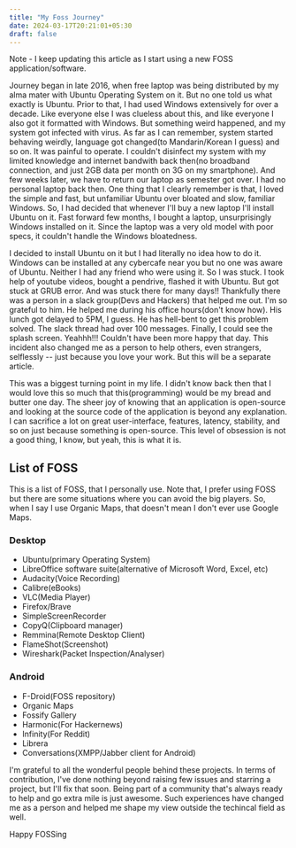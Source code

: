 ```yaml
---
title: "My Foss Journey"
date: 2024-03-17T20:21:01+05:30
draft: false
---
```


Note - I keep updating this article as I start using a new FOSS application/software.


Journey began in late 2016, when free laptop was being distributed by my alma mater with Ubuntu Operating System on it. But no one told us what exactly is Ubuntu. Prior to that, I had used Windows extensively for over a decade. Like everyone else I was clueless about this, and like everyone I also got it formatted with Windows. But something weird happened, and my system got infected with virus. As far as I can remember, system started behaving weirdly, language got changed(to Mandarin/Korean I guess) and so on. It was painful to operate. I couldn't disinfect my system with my limited knowledge and internet bandwith back then(no broadband connection, and just 2GB data per month on 3G on my smartphone). And few weeks later, we have to return our laptop as semester got over. I had no personal laptop back then. One thing that I clearly remember is that, I loved the simple and fast, but unfamiliar Ubuntu over bloated and slow, familiar Windows. So, I had decided that whenever I'll buy a new laptop I'll install Ubuntu on it. Fast forward few months, I bought a laptop, unsurprisingly Windows installed on it. Since the laptop was a very old model with poor specs, it couldn't handle the Windows bloatedness. 

I decided to install Ubuntu on it but I had literally no idea how to do it. Windows can be installed at any cybercafe near you but no one was aware of Ubuntu. Neither I had any friend who were using it. So I was stuck. I took help of youtube videos, bought a pendrive, flashed it with Ubuntu. But got stuck at GRUB error. And was stuck there for many days!! Thankfully there was a person in a slack group(Devs and Hackers) that helped me out. I'm so grateful to him. He helped me during his office hours(don't know how). His lunch got delayed to 5PM, I guess. He has hell-bent to get this problem solved. The slack thread had over 100 messages. 
Finally, I could see the splash screen. Yeahhh!!! Couldn't have been more happy that day. This incident also changed me as a person to help others, even strangers, selflessly -- just because you love your work. But this will be a separate article.


This was a biggest turning point in my life. I didn't know back then that I would love this so much that this(programming) would be my bread and butter one day. The sheer joy of knowing that an application is open-source and looking at the source code of the application is beyond any explanation. I can sacrifice a lot on great user-interface, features, latency, stability, and so on just because something is open-source. This level of obsession is not a good thing, I know, but yeah, this is what it is.   


## List of FOSS

This is a list of FOSS, that I personally use. Note that, I prefer using FOSS but there are some situations where you can avoid the big players. So, when I say I use Organic Maps, that doesn't mean I don't ever use Google Maps.



### Desktop

- Ubuntu(primary Operating System)
- LibreOffice software suite(alternative of Microsoft Word, Excel, etc)
- Audacity(Voice Recording)
- Calibre(eBooks)
- VLC(Media Player)
- Firefox/Brave
- SimpleScreenRecorder
- CopyQ(Clipboard manager)
- Remmina(Remote Desktop Client)
- FlameShot(Screenshot)
- Wireshark(Packet Inspection/Analyser)

### Android

- F-Droid(FOSS repository)
- Organic Maps
- Fossify Gallery
- Harmonic(For Hackernews)
- Infinity(For Reddit)
- Librera
- Conversations(XMPP/Jabber client for Android)


I'm grateful to all the wonderful people behind these projects. In terms of contribution, I've done nothing beyond raising few issues and starring a project, but I'll fix that soon. Being part of a community that's always ready to help and go extra mile is just awesome. Such experiences have changed 
me as a person and helped me shape my view outside the techincal field as well.

Happy FOSSing
